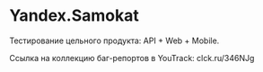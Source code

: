 # Yandex.Samokat

Тестирование цельного продукта: API + Web + Mobile.

Ссылка на коллекцию баг-репортов в YouTrack: clck.ru/346NJg

